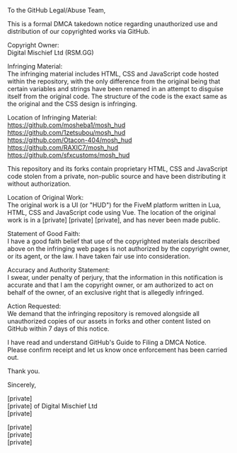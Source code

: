 To the GitHub Legal/Abuse Team,

This is a formal DMCA takedown notice regarding unauthorized use and distribution of our copyrighted works via GitHub.

Copyright Owner:  
Digital Mischief Ltd (RSM.GG)  

Infringing Material:  
The infringing material includes HTML, CSS and JavaScript code hosted within the repository, with the only difference from the original being that certain variables and strings have been renamed in an attempt to disguise itself from the original code. The structure of the code is the exact same as the original and the CSS design is infringing.

Location of Infringing Material:  
https://github.com/mosheba1/mosh_hud  
https://github.com/1zetsubou/mosh_hud  
https://github.com/Otacon-404/mosh_hud  
https://github.com/RAXIC7/mosh_hud  
https://github.com/sfxcustoms/mosh_hud  

This repository and its forks contain proprietary HTML, CSS and JavaScript code stolen from a private, non-public source and have been distributing it without authorization.

Location of Original Work:  
The original work is a UI (or "HUD") for the FiveM platform written in Lua, HTML, CSS and JavaScript code using Vue.
The location of the original work is in a [private] [private] [private], and has never been made public.

Statement of Good Faith:  
I have a good faith belief that use of the copyrighted materials described above on the infringing web pages is not authorized by the copyright owner, or its agent, or the law. I have taken fair use into consideration.

Accuracy and Authority Statement:  
I swear, under penalty of perjury, that the information in this notification is accurate and that I am the copyright owner, or am authorized to act on behalf of the owner, of an exclusive right that is allegedly infringed.

Action Requested:  
We demand that the infringing repository is removed alongside all unauthorized copies of our assets in forks and other content listed on GitHub within 7 days of this notice.

I have read and understand GitHub's Guide to Filing a DMCA Notice.  
Please confirm receipt and let us know once enforcement has been carried out.

Thank you.

Sincerely,

[private]  
[private] of Digital Mischief Ltd  
[private]  

[private]  
[private]  
[private]  
